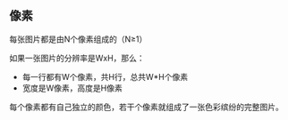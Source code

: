 ## 像素

每张图片都是由N个像素组成的（N≥1）

如果一张图片的分辨率是WxH，那么：

- 每一行都有W个像素，共H行，总共W*H个像素
- 宽度是W像素，高度是H像素

每个像素都有自己独立的颜色，若干个像素就组成了一张色彩缤纷的完整图片。